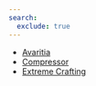 ```yaml
---
search:
  exclude: true
---
```



* [Avaritia](./index.md)
* [Compressor](./compressor.md)
* [Extreme Crafting](./extremecrafting.md)
